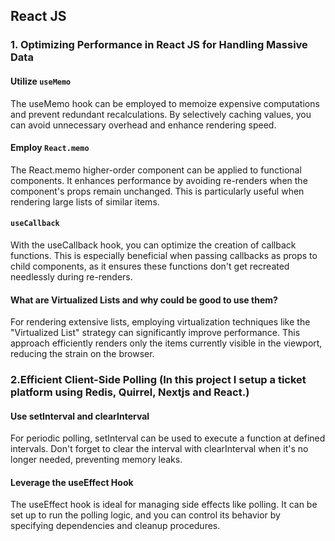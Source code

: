 ## React JS 

### 1. Optimizing Performance in React JS for Handling Massive Data

#### Utilize `useMemo`
The useMemo hook can be employed to memoize expensive computations and prevent redundant recalculations. By selectively caching values, you can avoid unnecessary overhead and enhance rendering speed.

#### Employ `React.memo`
The React.memo higher-order component can be applied to functional components. It enhances performance by avoiding re-renders when the component's props remain unchanged. This is particularly useful when rendering large lists of similar items.

#### `useCallback`
With the useCallback hook, you can optimize the creation of callback functions. This is especially beneficial when passing callbacks as props to child components, as it ensures these functions don't get recreated needlessly during re-renders.

#### What are Virtualized Lists and why could be good to use them?
For rendering extensive lists, employing virtualization techniques like the "Virtualized List" strategy can significantly improve performance. This approach efficiently renders only the items currently visible in the viewport, reducing the strain on the browser.



### 2.Efficient Client-Side Polling (In this project I setup a ticket platform using Redis, Quirrel, Nextjs and React.)

#### Use setInterval and clearInterval
For periodic polling, setInterval can be used to execute a function at defined intervals. Don't forget to clear the interval with clearInterval when it's no longer needed, preventing memory leaks.

####  Leverage the useEffect Hook
The useEffect hook is ideal for managing side effects like polling. It can be set up to run the polling logic, and you can control its behavior by specifying dependencies and cleanup procedures.
 
